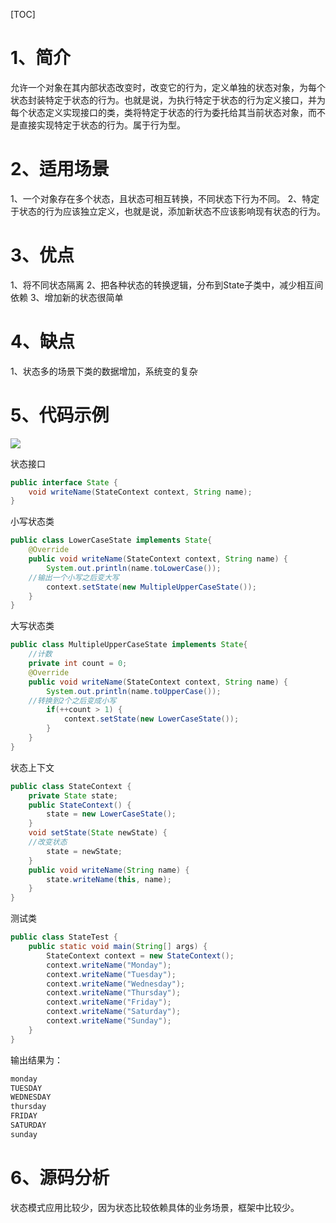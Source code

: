 [TOC]

# 1、简介
允许一个对象在其内部状态改变时，改变它的行为，定义单独的状态对象，为每个状态封装特定于状态的行为。也就是说，为执行特定于状态的行为定义接口，并为每个状态定义实现接口的类，类将特定于状态的行为委托给其当前状态对象，而不是直接实现特定于状态的行为。属于行为型。

# 2、适用场景
1、一个对象存在多个状态，且状态可相互转换，不同状态下行为不同。
2、特定于状态的行为应该独立定义，也就是说，添加新状态不应该影响现有状态的行为。

# 3、优点
1、将不同状态隔离
2、把各种状态的转换逻辑，分布到State子类中，减少相互间依赖
3、增加新的状态很简单

# 4、缺点
1、状态多的场景下类的数据增加，系统变的复杂

# 5、代码示例
![](https://img.hacpai.com/file/2019/07/image-fd62917a.png?imageView2/2/w/768/format/jpg/interlace/1/q/100)

状态接口
```java
public interface State {
    void writeName(StateContext context, String name);
}
```
小写状态类
```java
public class LowerCaseState implements State{
    @Override
    public void writeName(StateContext context, String name) {
        System.out.println(name.toLowerCase());
	//输出一个小写之后变大写
        context.setState(new MultipleUpperCaseState());
    }
}
```
大写状态类
```java
public class MultipleUpperCaseState implements State{
    //计数
    private int count = 0;
    @Override
    public void writeName(StateContext context, String name) {
        System.out.println(name.toUpperCase());
	//转换到2个之后变成小写
        if(++count > 1) {
            context.setState(new LowerCaseState());
        }
    }
}
```
状态上下文
```java
public class StateContext {
    private State state;
    public StateContext() {
        state = new LowerCaseState();
    }
    void setState(State newState) {
	//改变状态
        state = newState;
    }
    public void writeName(String name) {
        state.writeName(this, name);
    }
}
```
测试类
```java
public class StateTest {
    public static void main(String[] args) {
        StateContext context = new StateContext();
        context.writeName("Monday");
        context.writeName("Tuesday");
        context.writeName("Wednesday");
        context.writeName("Thursday");
        context.writeName("Friday");
        context.writeName("Saturday");
        context.writeName("Sunday");
    }
}
```
输出结果为：
```java
monday
TUESDAY
WEDNESDAY
thursday
FRIDAY
SATURDAY
sunday
```

# 6、源码分析
状态模式应用比较少，因为状态比较依赖具体的业务场景，框架中比较少。